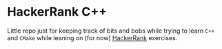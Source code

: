 # HackerRank C++

Little repo just for keeping track of bits and bobs while trying to learn `C++` and `CMake` while leaning on (for now) [HackerRank](https://www.hackerrank.com/) exercises.
